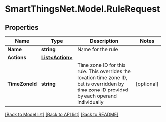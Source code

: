 # SmartThingsNet.Model.RuleRequest
## Properties

Name | Type | Description | Notes
------------ | ------------- | ------------- | -------------
**Name** | **string** | Name for the rule | 
**Actions** | [**List&lt;Action&gt;**](Action.md) |  | 
**TimeZoneId** | **string** | Time zone ID for this rule. This overrides the location time zone ID, but is overridden by time zone ID provided by each operand individually | [optional] 

[[Back to Model list]](../README.md#documentation-for-models) [[Back to API list]](../README.md#documentation-for-api-endpoints) [[Back to README]](../README.md)

